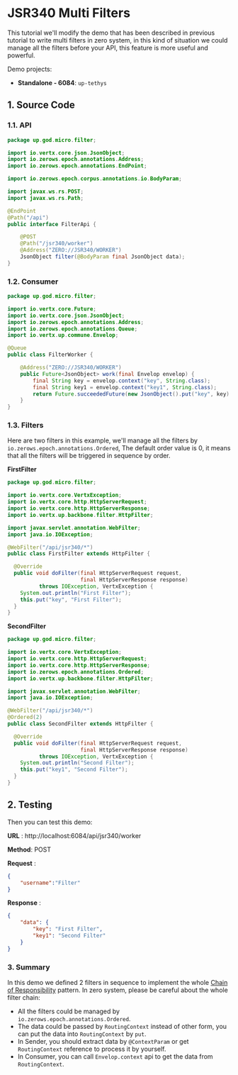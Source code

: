 # JSR340 Multi Filters

This tutorial we'll modify the demo that has been described in previous tutorial to write multi filters in zero system,
in this kind of situation we could manage all the filters before your API, this feature is more useful and powerful.

Demo projects:

* **Standalone - 6084**: `up-tethys`

## 1. Source Code

### 1.1. API

```java
package up.god.micro.filter;

import io.vertx.core.json.JsonObject;
import io.zerows.epoch.annotations.Address;
import io.zerows.epoch.annotations.EndPoint;

import io.zerows.epoch.corpus.annotations.io.BodyParam;

import javax.ws.rs.POST;
import javax.ws.rs.Path;

@EndPoint
@Path("/api")
public interface FilterApi {

    @POST
    @Path("/jsr340/worker")
    @Address("ZERO://JSR340/WORKER")
    JsonObject filter(@BodyParam final JsonObject data);
}
```

### 1.2. Consumer

```java
package up.god.micro.filter;

import io.vertx.core.Future;
import io.vertx.core.json.JsonObject;
import io.zerows.epoch.annotations.Address;
import io.zerows.epoch.annotations.Queue;
import io.vertx.up.commune.Envelop;

@Queue
public class FilterWorker {

    @Address("ZERO://JSR340/WORKER")
    public Future<JsonObject> work(final Envelop envelop) {
        final String key = envelop.context("key", String.class);
        final String key1 = envelop.context("key1", String.class);
        return Future.succeededFuture(new JsonObject().put("key", key).put("key1", key1));
    }
}
```

### 1.3. Filters

Here are two filters in this example, we'll manage all the filters by `io.zerows.epoch.annotations.Ordered`, The default
order value is 0, it means that all the filters will be triggered in sequence by order.

**FirstFilter**

```java
package up.god.micro.filter;

import io.vertx.core.VertxException;
import io.vertx.core.http.HttpServerRequest;
import io.vertx.core.http.HttpServerResponse;
import io.vertx.up.backbone.filter.HttpFilter;

import javax.servlet.annotation.WebFilter;
import java.io.IOException;

@WebFilter("/api/jsr340/*")
public class FirstFilter extends HttpFilter {

  @Override
  public void doFilter(final HttpServerRequest request,
                       final HttpServerResponse response)
          throws IOException, VertxException {
    System.out.println("First Filter");
    this.put("key", "First Filter");
  }
}
```

**SecondFilter**

```java
package up.god.micro.filter;

import io.vertx.core.VertxException;
import io.vertx.core.http.HttpServerRequest;
import io.vertx.core.http.HttpServerResponse;
import io.zerows.epoch.annotations.Ordered;
import io.vertx.up.backbone.filter.HttpFilter;

import javax.servlet.annotation.WebFilter;
import java.io.IOException;

@WebFilter("/api/jsr340/*")
@Ordered(2)
public class SecondFilter extends HttpFilter {

  @Override
  public void doFilter(final HttpServerRequest request,
                       final HttpServerResponse response)
          throws IOException, VertxException {
    System.out.println("Second Filter");
    this.put("key1", "Second Filter");
  }
}
```

## 2. Testing

Then you can test this demo:

**URL** : http://localhost:6084/api/jsr340/worker

**Method**: POST

**Request** :

```json
{
	"username":"Filter"
}
```

**Response** :

```json
{
    "data": {
        "key": "First Filter",
        "key1": "Second Filter"
    }
}
```

### 3. Summary

In this demo we defined 2 filters in sequence to implement the
whole [Chain of Responsibility](https://en.wikipedia.org/wiki/Chain-of-responsibility_pattern) pattern. In zero system,
please be careful about the whole filter chain:

* All the filters could be managed by `io.zerows.epoch.annotations.Ordered`.
* The data could be passed by `RoutingContext` instead of other form, you can put the data into `RoutingContext`
  by `put`.
* In Sender, you should extract data by `@ContextParam` or get `RoutingContext` reference to process it by yourself.
* In Consumer, you can call `Envelop.context` api to get the data from `RoutingContext`.





